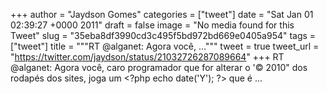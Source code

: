 
+++
author = "Jaydson Gomes"
categories = ["tweet"]
date = "Sat Jan 01 02:39:27 +0000 2011"
draft = false
image = "No media found for this Tweet"
slug = "35eba8df3990cd3c495f5bd972bd669e0405a954"
tags = ["tweet"]
title = """RT @alganet: Agora você, ..."""
tweet = true
tweet_url = "https://twitter.com/jaydson/status/21032726287089664"
+++
RT @alganet: Agora você, caro programador que for alterar o '© 2010" dos rodapés dos sites, joga um &lt;?php echo date('Y'); ?&gt; que é ...
